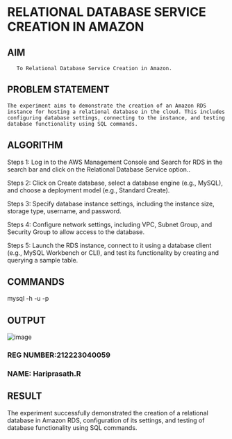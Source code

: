  # RELATIONAL DATABASE SERVICE CREATION IN AMAZON
  ## AIM
       To Relational Database Service Creation in Amazon.
## PROBLEM STATEMENT
    The experiment aims to demonstrate the creation of an Amazon RDS instance for hosting a relational database in the cloud. This includes configuring database settings, connecting to the instance, and testing database functionality using SQL commands.

## ALGORITHM
Steps 1:
Log in to the AWS Management Console and Search for RDS in the search bar and click on the Relational Database Service option..

Steps 2:
Click on Create database, select a database engine (e.g., MySQL), and choose a deployment model (e.g., Standard Create).

Steps 3:
Specify database instance settings, including the instance size, storage type, username, and password.

Steps 4:
Configure network settings, including VPC, Subnet Group, and Security Group to allow access to the database.

Steps 5:
Launch the RDS instance, connect to it using a database client (e.g., MySQL Workbench or CLI), and test its functionality by creating and querying a sample table.
## COMMANDS
mysql -h <endpoint> -u <username> -p

## OUTPUT
![image](https://github.com/user-attachments/assets/f6dc9c06-dcd3-4b23-b592-a03c4a826831)

### REG NUMBER:212223040059
### NAME: Hariprasath.R
 ## RESULT
 The experiment successfully demonstrated the creation of a relational database in Amazon RDS, configuration of its settings, and testing of database functionality using SQL commands.

  


